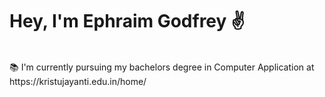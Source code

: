 # Hey, I'm Ephraim Godfrey ✌️
<br>
📚 I'm currently pursuing my bachelors degree in Computer Application at <website>
<website> https://kristujayanti.edu.in/home/
